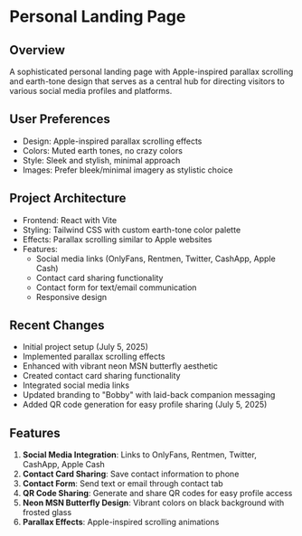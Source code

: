 # Personal Landing Page

## Overview
A sophisticated personal landing page with Apple-inspired parallax scrolling and earth-tone design that serves as a central hub for directing visitors to various social media profiles and platforms.

## User Preferences
- Design: Apple-inspired parallax scrolling effects
- Colors: Muted earth tones, no crazy colors
- Style: Sleek and stylish, minimal approach
- Images: Prefer bleek/minimal imagery as stylistic choice

## Project Architecture
- Frontend: React with Vite
- Styling: Tailwind CSS with custom earth-tone color palette
- Effects: Parallax scrolling similar to Apple websites
- Features:
  - Social media links (OnlyFans, Rentmen, Twitter, CashApp, Apple Cash)
  - Contact card sharing functionality
  - Contact form for text/email communication
  - Responsive design

## Recent Changes
- Initial project setup (July 5, 2025)
- Implemented parallax scrolling effects
- Enhanced with vibrant neon MSN butterfly aesthetic
- Created contact card sharing functionality
- Integrated social media links
- Updated branding to "Bobby" with laid-back companion messaging
- Added QR code generation for easy profile sharing (July 5, 2025)

## Features
1. **Social Media Integration**: Links to OnlyFans, Rentmen, Twitter, CashApp, Apple Cash
2. **Contact Card Sharing**: Save contact information to phone
3. **Contact Form**: Send text or email through contact tab
4. **QR Code Sharing**: Generate and share QR codes for easy profile access
5. **Neon MSN Butterfly Design**: Vibrant colors on black background with frosted glass
6. **Parallax Effects**: Apple-inspired scrolling animations